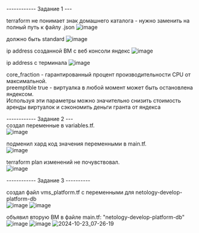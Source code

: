 ------------ Задание 1 ---

terraform не понимает знак домашнего каталога - нужно заменить на полный путь к файлу .json
![image](https://github.com/user-attachments/assets/30cc211d-2972-440d-adea-4f17445f9d0e)

должно быть standard
![image](https://github.com/user-attachments/assets/e0c73da3-7421-4c2b-bca5-4e28b35a4983)


ip address созданной ВМ с веб консоли яндекс
![image](https://github.com/user-attachments/assets/50f429d5-0ab6-413e-b162-1e55b788f33e)

ip address с терминала
![image](https://github.com/user-attachments/assets/d3b96653-f5ea-4302-8746-cdd9fe753653)

core_fraction - гарантированный процент производительности CPU от максимальной.    
preemptible true - виртуалка в любой момент может быть остановлена яндексом.   
Используя эти параметры можно значительно снизить стоимость аренды виртуалок и сэкономить деньги гранта от яндекса

------------ Задание 2 ---     
создал переменные в  variables.tf.  
![image](https://github.com/user-attachments/assets/9e57251b-724f-4a72-b9af-9ad3685742e5)

подменил хард код значения переменными в main.tf.   
![image](https://github.com/user-attachments/assets/1462ee4a-a72b-4cce-a869-d3e7a66033c8)

terraform plan изменений не почувствовал.  
![image](https://github.com/user-attachments/assets/6dafcd5b-567f-4c7e-a694-0fe8f5d04b6d)

------------ Задание 3 ----------

создал файл vms_platform.tf с переменными для netology-develop-platform-db     
![image](https://github.com/user-attachments/assets/e98aa8e4-373d-4362-b803-aa5454006df7)
![image](https://github.com/user-attachments/assets/9a02e6b0-f4b4-4f1b-b96a-3edf33a61082)

объявил вторую ВМ в файле main.tf: "netology-develop-platform-db" 
![image](https://github.com/user-attachments/assets/2ee50c01-6346-4c47-addb-63ac9eeca1fb)
![image](https://github.com/user-attachments/assets/4c6d42df-bdbb-4dcb-adcb-dcd28fcb1d51)
![2024-10-23_07-26-19](https://github.com/user-attachments/assets/8f429eb7-9ba9-4e42-a1eb-aaade09e1cb8)











